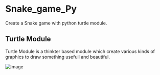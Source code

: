 # Snake_game_Py
Create a Snake game with python turtle module.

## Turtle Module
Turtle Module is a thinkter based module which create various kinds of graphics to draw something usefull and beautiful.


![image](https://user-images.githubusercontent.com/89207002/157472567-8874fd52-a0d3-4e47-8b37-e40de57bba10.png)
